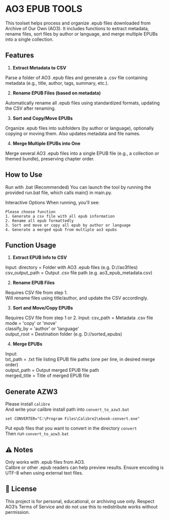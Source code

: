 # AO3 EPUB TOOLS 
  
This toolset helps process and organize .epub files downloaded from Archive of Our Own (AO3). It includes functions to extract metadata, rename files, sort files by author or language, and merge multiple EPUBs into a single collection.

## Features  
1. **Extract Metadata to CSV**  

Parse a folder of AO3 .epub files and generate a .csv file containing metadata (e.g., title, author, tags, summary, etc.).  

2. **Rename EPUB Files (based on metadata)**  

Automatically rename all .epub files using standardized formats, updating the CSV after renaming.

3. **Sort and Copy/Move EPUBs**  

Organize .epub files into subfolders (by author or language), optionally copying or moving them. Also updates metadata and file names.

4. **Merge Multiple EPUBs into One**  

Merge several AO3 .epub files into a single EPUB file (e.g., a collection or themed bundle), preserving chapter order.

## How to Use
Run with .bat (Recommended)
You can launch the tool by running the provided run.bat file, which calls main() in main.py.

Interactive Options
When running, you'll see:
```
Please choose function
1. Generate a csv file with all epub information
2. Rename all epub formattedly
3. Sort and move or copy all epub by author or language
4. Generate a merged epub from multiple ao3 epubs
```
## Function Usage
1. **Extract EPUB Info to CSV**

Input:
  directory = Folder with AO3 .epub files (e.g. D://ao3files)  
  csv_output_path = Output .csv file path (e.g. ao3_epub_metadata.csv)  

2. **Rename EPUB Files**  

Requires CSV file from step 1.  
Will rename files using title/author, and update the CSV accordingly.  

3. **Sort and Move/Copy EPUBs**  

Requires CSV file from step 1 or 2.
Input:
  csv_path = Metadata .csv file  
  mode = 'copy' or 'move'  
  classify_by = 'author' or 'language'  
  output_root = Destination folder (e.g. D://sorted_epubs)  

4. **Merge EPUBs**  

Input:  
  txt_path = .txt file listing EPUB file paths (one per line, in desired merge order)  
  output_path = Output merged EPUB file path  
  merged_title = Title of merged EPUB file  

## Generate AZW3  
Please install `calibre`  
And write your calibre install path into `convert_to_azw3.bat`  
```
set CONVERTER="C:\Program Files\Calibre2\ebook-convert.exe"
```  
Put epub files that you want to convert in the directory `convert`  
Then run `convert_to_azw3.bat`  
## ⚠️ Notes
Only works with .epub files from AO3.  
Calibre or other .epub readers can help preview results.
Ensure encoding is UTF-8 when using external text files.

## 📌 License
This project is for personal, educational, or archiving use only. Respect AO3’s Terms of Service and do not use this to redistribute works without permission.